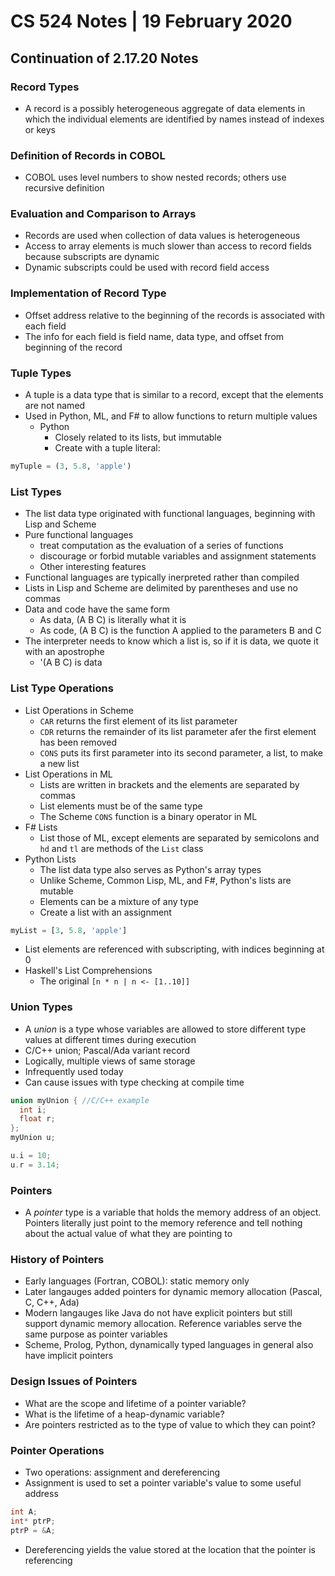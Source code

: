 # CS 524 Notes | 19 February 2020
## Continuation of 2.17.20 Notes
### Record Types
- A record is a possibly heterogeneous aggregate of data elements in which the individual elements are identified by names instead of indexes or keys

### Definition of Records in COBOL
- COBOL uses level numbers to show nested records; others use recursive definition

### Evaluation and Comparison to Arrays
- Records are used when collection of data values is heterogeneous
- Access to array elements is much slower than access to record fields because subscripts are dynamic
- Dynamic subscripts could be used with record field access

### Implementation of Record Type
- Offset address relative to the beginning of the records is associated with each field
- The info for each field is field name, data type, and offset from beginning of the record

### Tuple Types
- A tuple is a data type that is similar to a record, except that the elements are not named
- Used in Python, ML, and F# to allow functions to return multiple values
  - Python
    - Closely related to its lists, but immutable
    - Create with a tuple literal:
```python
myTuple = (3, 5.8, 'apple')
```

### List Types
- The list data type originated with functional languages, beginning with Lisp and Scheme
- Pure functional languages
  - treat computation as the evaluation of a series of functions
  - discourage or forbid mutable variables and assignment statements
  - Other interesting features
- Functional languages are typically inerpreted rather than compiled
- Lists in Lisp and Scheme are delimited by parentheses and use no commas
- Data and code have the same form
  - As data, (A B C) is literally what it is
  - As code, (A B C) is the function A applied to the parameters B and C
- The interpreter needs to know which a list is, so if it is data, we quote it with an apostrophe
  - '(A B C) is data

### List Type Operations
- List Operations in Scheme
  - `CAR` returns the first element of its list parameter
  - `CDR` returns the remainder of its list parameter afer the first element has been removed
  - `CONS` puts its first parameter into its second parameter, a list, to make a new list
- List Operations in ML
  - Lists are written in brackets and the elements are separated by commas
  - List elements must be of the same type
  - The Scheme `CONS` function is a binary operator in ML
- F# Lists
  - List those of ML, except elements are separated by semicolons and `hd` and `tl` are methods of the `List` class
- Python Lists
  - The list data type also serves as Python's array types
  - Unlike Scheme, Common Lisp, ML, and F#, Python's lists are mutable
  - Elements can be a mixture of any type
  - Create a list with an assignment
```python
myList = [3, 5.8, 'apple']
```
  - List elements are referenced with subscripting, with indices beginning at 0
- Haskell's List Comprehensions
  - The original
    `[n * n | n <- [1..10]]`

### Union Types
- A *union* is a type whose variables are allowed to store different type values at different times during execution
- C/C++ union; Pascal/Ada variant record
- Logically, multiple views of same storage
- Infrequently used today
- Can cause issues with type checking at compile time
```cpp
union myUnion { //C/C++ example
  int i;
  float r;
};
myUnion u;

u.i = 10;
u.r = 3.14;
```

### Pointers
- A *pointer* type is a variable that holds the memory address of an object. Pointers literally just point to the memory reference and tell nothing about the actual value of what they are pointing to

### History of Pointers
- Early languages (Fortran, COBOL): static memory only
- Later langauges added pointers for dynamic memory allocation (Pascal, C, C++, Ada)
- Modern langauges like Java do not have explicit pointers but still support dynamic memory allocation. Reference variables serve the same purpose as pointer variables
- Scheme, Prolog, Python, dynamically typed languages in general also have implicit pointers

### Design Issues of Pointers
- What are the scope and lifetime of a pointer variable?
- What is the lifetime of a heap-dynamic variable?
- Are pointers restricted as to the type of value to which they can point?

### Pointer Operations
- Two operations: assignment and dereferencing
- Assignment is used to set a pointer variable's value to some useful address
```c
int A;
int* ptrP;
ptrP = &A;
```
- Dereferencing yields the value stored at the location that the pointer is referencing
